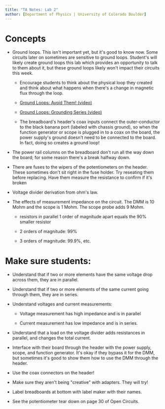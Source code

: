 ```yaml
---
title: "TA Notes: Lab 2"
author: [Department of Physics | University of Colorado Boulder]
---
```


# Concepts
- Ground loops. This isn't important yet, but it's good to know now. Some circuits later on sometimes are sensitive to ground loops. Student's will likely create ground loops this lab which provides an opportunity to talk to them about it, but these ground loops likely won't impact their circuits this week.

    - Encourage students to think about the physical loop they created and think about what happens when there's a change in magnetic flux through the loop.

    - [Ground Loops: Avoid Them! (video)](https://youtu.be/gBCOeYfRL5g?si=iCscT0nlSTAaGR9U)

    - [Ground Loops: Grounding Series (video)](https://youtu.be/PACur_GcTJ0?si=LdmAqiBW-2nfuqxL)

    - The breadboard's header's coax inputs connect the outer-conductor to the black banana port (labeled with chassis ground), so when the function generator or scope is plugged in to a coax on the board, the power supply's ground doesn't need to be connected to the board. In fact, doing so creates a ground loop!

- The power rail columns on the breadboard don't run all the way down the board; for some reason there's a break halfway down.

- There are fuses to the wipers of the potentiometers on the header. These sometimes don't sit right in the fuse holder. Try reseating them before replacing. Have them measure the resistance to confirm if it's broken

- Voltage divider derivation from ohm's law.

- The effects of measurement impedance on the circuit. The DMM is 10 Mohm and the scope is 1 Mohm. The scope probe adds 9 Mohm.

    - resistors in parallel 1 order of magnitude apart equals the 90% smaller resistor

    - 2 orders of magnitude: 99%

    - 3 orders of magnitude: 99.9%, etc.

# Make sure students:

- Understand that if two or more elements have the same voltage drop across them, they are in parallel.

- Understand that if two or more elements of the same current going through them, they are in series.

- Understand voltages and current measurements:

    - Voltage measurement has high impedance and is in parallel

    - Current measurement has low impedance and is in series.

- Understand that a load on the voltage divider adds resistances in parallel, and changes the total current.

- Interface with their board through the header with the power supply, scope, and function generator. It's okay if they bypass it for the DMM, but sometimes it's good to show them how to use the DMM through the header.

- Use the coax connectors on the header!

- Make sure they aren't being "creative" with adapters. They will try!
    
- Label breadboards at bottom with label maker with their names.

- See the potentiometer tear down on page 30 of Open Circuits.
